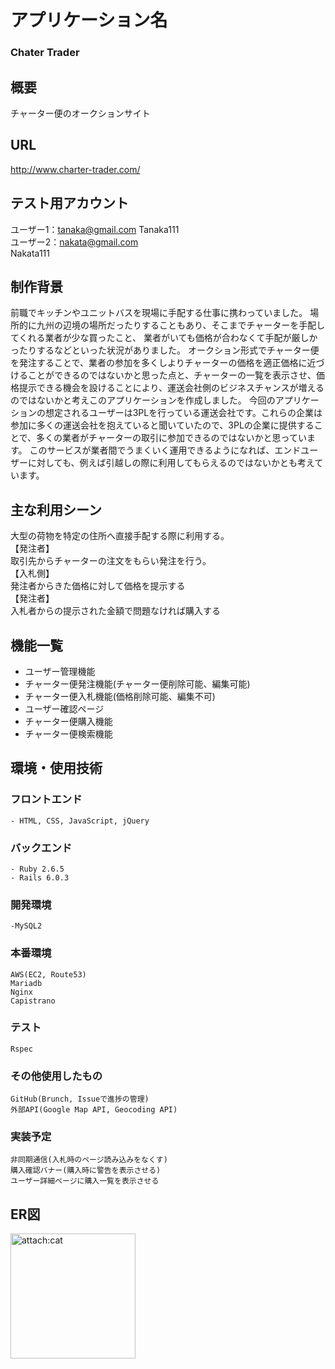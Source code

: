 # アプリケーション名
 ### Chater Trader

## 概要
  チャーター便のオークションサイト

## URL
  http://www.charter-trader.com/
## テスト用アカウント
  ユーザー1：tanaka@gmail.com  Tanaka111  
  ユーザー2：nakata@gmail.com  
           Nakata111  
## 制作背景
  前職でキッチンやユニットバスを現場に手配する仕事に携わっていました。
  場所的に九州の辺境の場所だったりすることもあり、そこまでチャーターを手配してくれる業者が少な買ったこと、
  業者がいても価格が合わなくて手配が厳しかったりするなどといった状況がありました。
  オークション形式でチャーター便を発注することで、業者の参加を多くしよりチャーターの価格を適正価格に近づけることができるのではないかと思った点と、チャーターの一覧を表示させ、価格提示できる機会を設けることにより、運送会社側のビジネスチャンスが増えるのではないかと考えこのアプリケーションを作成しました。
  今回のアプリケーションの想定されるユーザーは3PLを行っている運送会社です。これらの企業は参加に多くの運送会社を抱えていると聞いていたので、3PLの企業に提供することで、多くの業者がチャーターの取引に参加できるのではないかと思っています。
  このサービスが業者間でうまくいく運用できるようになれば、エンドユーザーに対しても、例えば引越しの際に利用してもらえるのではないかとも考えています。
## 主な利用シーン
  大型の荷物を特定の住所へ直接手配する際に利用する。  
  【発注者】  
    取引先からチャーターの注文をもらい発注を行う。  
  【入札側】  
    発注者からきた価格に対して価格を提示する  
  【発注者】  
    入札者からの提示された金額で問題なければ購入する  

## 機能一覧
  - ユーザー管理機能  
  - チャーター便発注機能(チャーター便削除可能、編集可能)  
  - チャーター便入札機能(価格削除可能、編集不可)  
  - ユーザー確認ページ  
  - チャーター便購入機能  
  - チャーター便検索機能  
## 環境・使用技術  
  ### フロントエンド  
    - HTML, CSS, JavaScript, jQuery
  ### バックエンド
    - Ruby 2.6.5
    - Rails 6.0.3

  ### 開発環境
    -MySQL2
  ### 本番環境
    AWS(EC2, Route53)
    Mariadb
    Nginx
    Capistrano

  ### テスト
    Rspec

  ### その他使用したもの
    GitHub(Brunch, Issueで進捗の管理)
    外部API(Google Map API, Geocoding API)

  ### 実装予定
    非同期通信(入札時のページ読み込みをなくす)
    購入確認バナー(購入時に警告を表示させる)
    ユーザー詳細ページに購入一覧を表示させる

## ER図
<img src="er図.png" alt="attach:cat" title="attach:cat" width="200" height="200">

